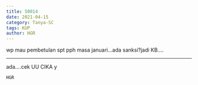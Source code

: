 ```yaml
---
title: 50014
date: 2021-04-15
category: Tanya-SC
tags: KUP
author: HGR
---
```


wp mau pembetulan spt pph masa januari...ada sanksi?jadi KB....

---

ada....cek UU CIKA y

`HGR`
